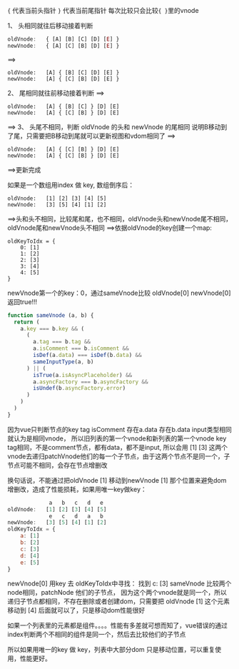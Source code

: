 `{` 代表当前头指针
`}` 代表当前尾指针
每次比较只会比较`{ }`里的vnode

1、 头相同就往后移动接着判断

```javascript
oldVnode:   { [A] [B] [C] [D] [E] }
newVnode:	{ [A] [C] [B] [D] [E] }
```

==>

```
oldVnode:	[A] { [B] [C] [D] [E] }
newVnode:	[A] { [C] [B] [D] [E] }
```

2、 尾相同就往前移动接着判断
==>

```
oldVnode:	[A] { [B] [C] } [D] [E]
newVnode:	[A] { [C] [B] } [D] [E]
```

==>
3、 头尾不相同，判断 oldVnode 的头和 newVnode 的尾相同
说明B移动到了尾，只需要把B移动到尾就可以更新视图和vdom相同了
==>

```
oldVnode:	[A] { [C] [B] } [D] [E]
newVnode:	[A] { [C] [B] } [D] [E]
```

==>更新完成

如果是一个数组用index 做 key, 数组倒序后：

```
oldVnode:   [1] [2] [3] [4] [5]
newVnode:   [3] [5] [4] [1] [2]
```

==>头和头不相同，比较尾和尾，也不相同，oldVnode头和newVnode尾不相同，oldVnode尾和newVnode头不相同
==>依据oldVnode的key创建一个map:

```
oldKeyToIdx = {
	0: [1]
	1: [2]
	2: [3]
	3: [4]
	4: [5]
}
```

newVnode第一个的key：0，通过sameVnode比较 oldVnode[0] newVnode[0] 返回true!!!

```javascript
function sameVnode (a, b) {
  return (
    a.key === b.key && (
      (
        a.tag === b.tag &&
        a.isComment === b.isComment &&
        isDef(a.data) === isDef(b.data) &&
        sameInputType(a, b)
      ) || (
        isTrue(a.isAsyncPlaceholder) &&
        a.asyncFactory === b.asyncFactory &&
        isUndef(b.asyncFactory.error)
      )
    )
  )
}
```



因为vue只判断节点的key tag isComment 存在a.data 存在b.data input类型相同就认为是相同vnode，
所以旧列表的第一个vnode和新列表的第一个vnode  key tag相同，不是comment节点，都有data，都不是input,
所以会用 [1]  [3]  这两个vnode去递归patchVnode他们的每一个子节点，由于这两个节点不是同一个，子节点可能不相同，会存在节点增删改

换句话说，不能通过把oldVnode [1] 移动到newVnode [1] 那个位置来避免dom增删改，造成了性能损耗，如果用唯一key做key：

```javascript
			 a   b   c   d   e
oldVnode:   [1] [2] [3] [4] [5]
             e   c   d   a   b
newVnode:   [3] [5] [4] [1] [2]
oldKeyToIdx = {
	a: [1]
	b: [2]
	c: [3]
	d: [4]
	e: [5]
}
```

newVnode[0] 用key 去 oldKeyToIdx中寻找： 找到 c: [3]
sameVnode 比较两个node相同，patchNode 他们的子节点，
因为这个两个vnode就是同一个，所以递归子节点都相同，不存在删除或者创建dom，只需要把 oldVnode [1] 这个元素移动到 [4] 后面就可以了，只是移动dom性能很好

如果一个列表里的元素都是组件。。。。性能有多差就可想而知了，vue错误的通过index判断两个不相同的组件是同一个，然后去比较他们的子节点

所以如果用唯一的key 做 key，列表中大部分dom 只是移动位置，可以重复使用，性能更好。